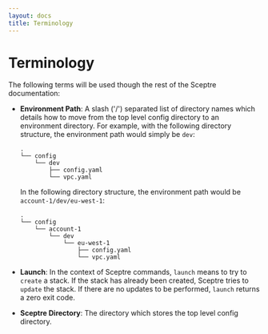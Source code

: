 ```yaml
---
layout: docs
title: Terminology
---
```


# Terminology

The following terms will be used though the rest of the Sceptre documentation:

- **Environment Path**: A slash ('/') separated list of directory names which details how to move from the top level config directory to an environment directory. For example, with the following directory structure, the environment path would simply be `dev`:

    ```
    .
    └── config
        └── dev
            ├── config.yaml
            └── vpc.yaml
    ```


  In the following directory structure, the environment path would be `account-1/dev/eu-west-1`:

    ```
    .
    └── config
        └── account-1
            └── dev
                └── eu-west-1
                    ├── config.yaml
                    └── vpc.yaml
    ```

- **Launch**: In the context of Sceptre commands, `launch` means to try to `create` a stack. If the stack has already been created, Sceptre tries to `update` the stack. If there are no updates to be performed, `launch` returns a zero exit code.
- **Sceptre Directory**: The directory which stores the top level config directory.
